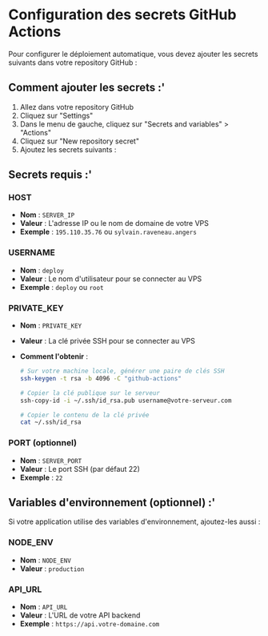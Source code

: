# Configuration des secrets GitHub Actions

Pour configurer le déploiement automatique, vous devez ajouter les secrets suivants dans votre repository GitHub :

## Comment ajouter les secrets :'

1. Allez dans votre repository GitHub
2. Cliquez sur "Settings"
3. Dans le menu de gauche, cliquez sur "Secrets and variables" > "Actions"
4. Cliquez sur "New repository secret"
5. Ajoutez les secrets suivants :

## Secrets requis :'

### HOST

- **Nom** : `SERVER_IP`
- **Valeur** : L'adresse IP ou le nom de domaine de votre VPS
- **Exemple** : `195.110.35.76` ou `sylvain.raveneau.angers`

### USERNAME

- **Nom** : `deploy`
- **Valeur** : Le nom d'utilisateur pour se connecter au VPS
- **Exemple** : `deploy` ou `root`

### PRIVATE_KEY

- **Nom** : `PRIVATE_KEY`
- **Valeur** : La clé privée SSH pour se connecter au VPS
- **Comment l'obtenir** :
  
  ```bash
  # Sur votre machine locale, générer une paire de clés SSH
  ssh-keygen -t rsa -b 4096 -C "github-actions"
  
  # Copier la clé publique sur le serveur
  ssh-copy-id -i ~/.ssh/id_rsa.pub username@votre-serveur.com
  
  # Copier le contenu de la clé privée
  cat ~/.ssh/id_rsa
  ```

### PORT (optionnel)

- **Nom** : `SERVER_PORT`
- **Valeur** : Le port SSH (par défaut 22)
- **Exemple** : `22`

## Variables d'environnement (optionnel) :'

Si votre application utilise des variables d'environnement, ajoutez-les aussi :

### NODE_ENV

- **Nom** : `NODE_ENV`
- **Valeur** : `production`

### API_URL

- **Nom** : `API_URL`
- **Valeur** : L'URL de votre API backend
- **Exemple** : `https://api.votre-domaine.com`
